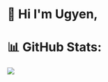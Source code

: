 # 💫 Hi I'm Ugyen,

# 📊 GitHub Stats:
![](https://github-readme-streak-stats.herokuapp.com/?user=Ugyenjigmerangdrel&theme=transparent&hide_border=false)<br/>


<!-- Proudly created with GPRM ( https://gprm.itsvg.in ) -->
